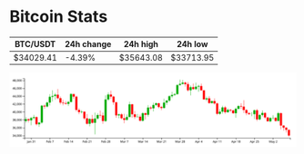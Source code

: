 # Bitcoin Stats

BTC/USDT|24h change|24h high|24h low|
|---|---|---|---|
|$34029.41|-4.39%|$35643.08|$33713.95|

<img src="./chart.svg">
